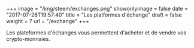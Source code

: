 +++
image = "/img/steem/exchanges.png"
showonlyimage = false
date = "2017-07-28T19:57:40"
title = "Les platformes d'échange"
draft = false
weight = 7
url = "/exchange"
+++

Les plateformes d'échanges vous permettent d'acheter et de vendre vos crypto-monnaies.

<!--more-->
